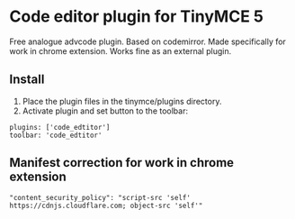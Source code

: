 # Code editor plugin for TinyMCE 5
Free analogue advcode plugin. Based on codemirror. Made specifically for work in chrome extension. Works fine as an external plugin.

## Install
1. Place the plugin files in the tinymce/plugins directory.
2. Activate plugin and set button to the toolbar:
```
plugins: ['code_edtitor']
toolbar: 'code_edtitor'
```

## Manifest correction for work in chrome extension
```
"content_security_policy": "script-src 'self' https://cdnjs.cloudflare.com; object-src 'self'"
```
